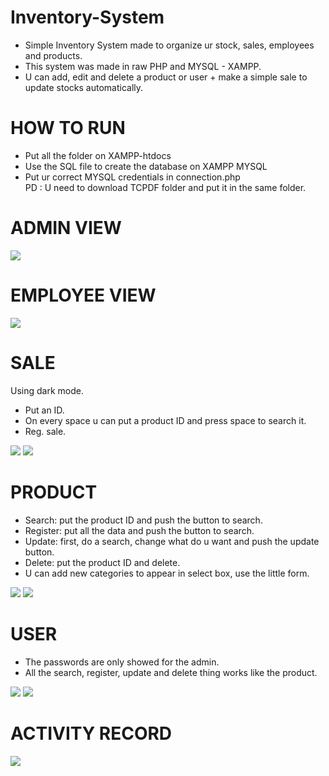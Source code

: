 # Inventory-System
<ul>
  <li>Simple Inventory System made to organize ur stock, sales, employees and products.</li>
  <li>This system was made in raw PHP and MYSQL - XAMPP.</li>
  <li>U can add, edit and delete a product or user + make a simple sale to update stocks automatically.</li>
  <!--<li>Because how this program was made, some files in Github can be mark as a "hack language" because some php files doesn't have php code but u can check all the files before download or copy to ur computer.</li>-->
</ul>

<h1>HOW TO RUN</h1>
<ul>
  <li>Put all the folder on XAMPP-htdocs</li>
  <li>Use the SQL file to create the database on XAMPP MYSQL</li>
  <li>Put ur correct MYSQL credentials in connection.php</li>
  PD : U need to download TCPDF folder and put it in the same folder.
</ul>

<h1>ADMIN VIEW</h1>
<kbd><img src="https://github.com/JahirRc/Inventory-System/assets/72409427/f61fd295-2089-4b28-b7f6-a88294f3e310"></kbd>


<h1>EMPLOYEE VIEW</h1>
<kbd><img src="https://github.com/JahirRc/Inventory-System/assets/72409427/58dc30f2-3eba-4f67-89e3-3a7ecb14307c"></kbd>


<h1>SALE</h1>
Using dark mode.
<ul>
  <li>Put an ID.</li>
  <li>On every space u can put a product ID and press space to search it.</li>
  <li>Reg. sale.</li>
</ul>
<kbd><img src="https://github.com/JahirRc/Inventory-System/assets/72409427/68ba95b0-b90d-4be7-9f0b-3bfc6fbee08b"></kbd>
<kbd><img src="https://github.com/JahirRc/Inventory-System/assets/72409427/091fb284-5727-4fa5-94a8-518317a377eb"></kbd>


<h1>PRODUCT</h1>
<ul>
  <li>Search: put the product ID and push the button to search.</li>
  <li>Register: put all the data and push the button to search.</li>
  <li>Update: first, do a search, change what do u want and push the update button.</li>
  <li>Delete: put the product ID and delete.</li>
  <li>U can add new categories to appear in select box, use the little form.</li>
</ul>
<kbd><img src="https://github.com/JahirRc/Inventory-System/assets/72409427/0e90dafc-9e7b-40be-80d9-4b3787ba5e6c"></kbd>
<kbd><img src="https://github.com/JahirRc/Inventory-System/assets/72409427/d523fc63-5633-4144-be6a-da2f11d13e0a"></kbd>


<h1>USER</h1>
<ul>
  <li>The passwords are only showed for the admin.</li>
  <li>All the search, register, update and delete thing works like the product.</li>
</ul>
<kbd><img src="https://github.com/JahirRc/Inventory-System/assets/72409427/5a39e999-59fb-4701-a172-e0f3dbdb015b"></kbd>
<kbd><img src="https://github.com/JahirRc/Inventory-System/assets/72409427/e02080a7-6901-452a-ad95-6012e31aa788"></kbd>


<h1>ACTIVITY RECORD</h1>
<kbd><img src="https://github.com/JahirRc/Inventory-System/assets/72409427/b1cadc0b-afd3-44fa-8aa9-d4e561a45ddd"></kbd>







